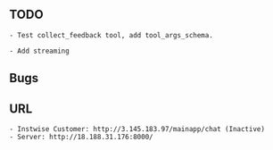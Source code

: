 ## TODO

    - Test collect_feedback tool, add tool_args_schema.
    
    - Add streaming 

## Bugs


## URL

    - Instwise Customer: http://3.145.183.97/mainapp/chat (Inactive)
    - Server: http://18.188.31.176:8000/